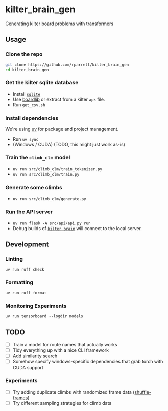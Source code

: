 # kilter_brain_gen

Generating kilter board problems with transformers

## Usage

### Clone the repo

```bash
git clone https://github.com/rparrett/kilter_brain_gen
cd kilter_brain_gen
```

### Get the kilter sqlite database

- Install [`sqlite`](https://www.sqlite.org/download.html)
- Use [boardlib](https://github.com/lemeryfertitta/BoardLib) or extract from a kilter `apk` file.
- Run `get_csv.sh`

### Install dependencies

We're using [uv](https://docs.astral.sh/uv/getting-started/installation/) for package and project management.

- Run `uv sync`
- (Windows / CUDA) (TODO, this might just work as-is)

### Train the `climb_clm` model

- `uv run src/climb_clm/train_tokenizer.py`
- `uv run src/climb_clm/train.py`

### Generate some climbs

- `uv run src/climb_clm/generate.py`

### Run the API server

- `uv run flask -A src/api/api.py run`
- Debug builds of [`kilter_brain`](https://github.com/rparrett/kilter_brain) will connect to the local server.

## Development

### Linting

`uv run ruff check`

### Formatting

`uv run ruff format`

### Monitoring Experiments

`uv run tensorboard --logdir models`

## TODO

- [ ] Train a model for route names that actually works
- [ ] Tidy everything up with a nice CLI framework
- [ ] Add similarity search
- [ ] Somehow specify windows-specific dependencies that grab torch with CUDA support

### Experiments

- [ ] Try adding duplicate climbs with randomized frame data ([shuffle-frames](https://github.com/rparrett/kilter_brain_gen/tree/shuffle-frames))
- [ ] Try different sampling strategies for climb data
